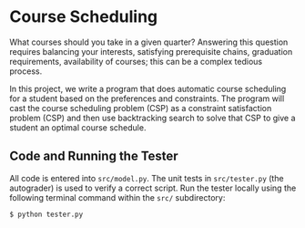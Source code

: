 # Course Scheduling

<div>

What courses should you take in a given quarter? Answering this question requires balancing your interests, satisfying prerequisite chains, graduation requirements, availability of courses; this can be a complex tedious process.

In this project, we write a program that does automatic course scheduling for a student based on the preferences and constraints. The program will cast the course scheduling problem (CSP) as a constraint satisfaction problem (CSP) and then use backtracking search to solve that CSP to give a student an optimal course schedule.

## Code and Running the Tester

All code is entered into `src/model.py`. The unit tests in `src/tester.py` (the autograder) is used to verify a correct script. Run the tester locally using the following terminal command within the `src/` subdirectory:

`$ python tester.py`